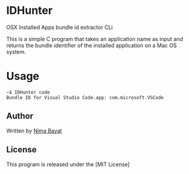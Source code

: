 # IDHunter
OSX Installed Apps bundle id extractor CLi

This is a simple C program that takes an application name as input and returns the bundle identifier of the installed application on a Mac OS system.

# Usage

```console
~$ IDHunter code
Bundle ID for Visual Studio Code.app: com.microsoft.VSCode
```


## Author

Written by [Nima Bayat](https://github.com/nbayat)

## License

This program is released under the [MIT License]
